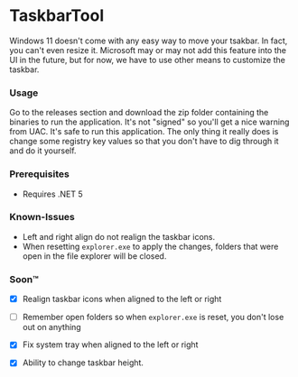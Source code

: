 # TaskbarTool
Windows 11 doesn't come with any easy way to move your tsakbar. In fact, you can't even resize it. Microsoft may or may not add this feature into the UI in the future, but for now, we have to use other means to customize the taskbar.

### Usage
Go to the releases section and download the zip folder containing the binaries to run the application. It's not "signed" so you'll get a nice warning from UAC. It's safe to run this application. The only thing it really does is change some registry key values so that you don't have to dig through it and do it yourself.

### Prerequisites
- Requires .NET 5

### Known-Issues
- Left and right align do not realign the taskbar icons.
- When resetting `explorer.exe` to apply the changes, folders that were open in the file explorer will be closed.

### Soon™️
- [x] Realign taskbar icons when aligned to the left or right
- [ ] Remember open folders so when `explorer.exe` is reset, you don't lose out on anything
- [x] Fix system tray when aligned to the left or right
- [x] Ability to change taskbar height.

